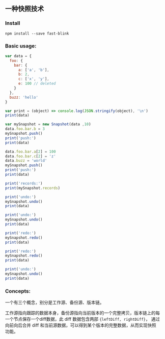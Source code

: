 ## 一种快照技术

### Install
```
npm install --save fast-blink
```

### Basic usage:
```javascript
var data = {
  foo: {
    bar: {
      a: ['a', 'b'],
      b: 2,
      c: ['x', 'y'],
      e: 100 // deleted
    }
  },
  buzz: 'hello'
}

var print = (object) => console.log(JSON.stringify(object), '\n')
print(data)

var mySnapshot = new Snapshot(data ,10)
data.foo.bar.b = 3
mySnapshot.push()
print('push:')
print(data)

data.foo.bar.a[2] = 100
data.foo.bar.c[2] = 'z'
data.buzz = 'world'
mySnapshot.push()
print('push:')
print(data)

print('records:')
print(mySnapshot.records)

print('undo:')
mySnapshot.undo()
print(data)

print('undo:')
mySnapshot.undo()
print(data)

print('redo:')
mySnapshot.redo()
print(data)

print('redo:')
mySnapshot.redo()
print(data)

print('undo:')
mySnapshot.undo()
print(data)

```

### Concepts:

一个有三个概念，别分是工作源、备份源、版本链。

工作源指向跟踪的数据本身，备份源指向当前版本的一个完整拷贝，版本链上的每一个节点保存一个diff数据，此 diff 数据包含两部 ```{leftDiff, rightDiff}```， 通过向前向后合并 diff 和当前源数据，可以得到某个版本的完整数据，从而实现快照功能。